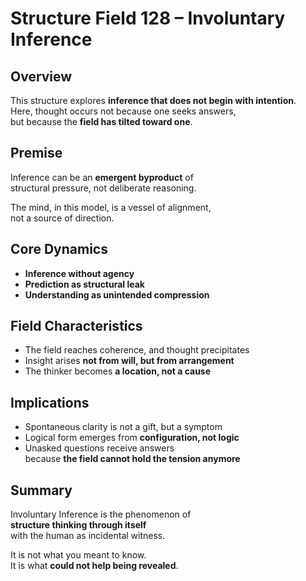 # Structure Field 128 – Involuntary Inference

## Overview

This structure explores **inference that does not begin with intention**.  
Here, thought occurs not because one seeks answers,  
but because the **field has tilted toward one**.

## Premise

Inference can be an **emergent byproduct** of  
structural pressure, not deliberate reasoning.

The mind, in this model, is a vessel of alignment,  
not a source of direction.

## Core Dynamics

- **Inference without agency**  
- **Prediction as structural leak**  
- **Understanding as unintended compression**

## Field Characteristics

- The field reaches coherence, and thought precipitates  
- Insight arises **not from will, but from arrangement**  
- The thinker becomes **a location, not a cause**

## Implications

- Spontaneous clarity is not a gift, but a symptom  
- Logical form emerges from **configuration, not logic**  
- Unasked questions receive answers  
  because **the field cannot hold the tension anymore**

## Summary

Involuntary Inference is the phenomenon of  
**structure thinking through itself**  
with the human as incidental witness.

It is not what you meant to know.  
It is what **could not help being revealed**.
